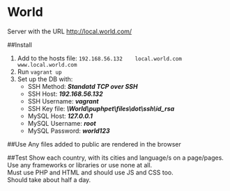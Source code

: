 # World
Server with the URL http://local.world.com/

##Install
1. Add to the hosts file:
 `192.168.56.132 	local.world.com 			www.local.world.com`
2. Run `vagrant up`
3. Set up the DB with:
 	- SSH Method: ***Standatd TCP over SSH***
 	- SSH Host: ***192.168.56.132***
 	- SSH Username: ***vagrant***
 	- SSH Key file: ***\World\puphpet\files\dot\ssh\id_rsa***
 	- MySQL Host: ***127.0.0.1***
 	- MySQL Username: ***root***
 	- MySQL Password: ***world123***

##Use
Any files added to public are rendered in the browser

##Test
Show each country, with its cities and language/s on a page/pages.  
Use any frameworks or libraries or use none at all.  
Must use PHP and HTML and should use JS and CSS too.  
Should take about half a day.
